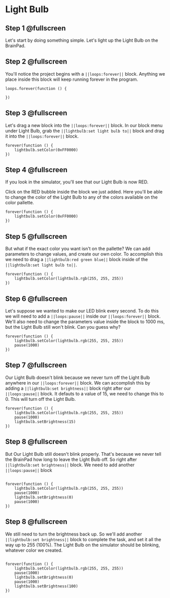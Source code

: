 # Light Bulb

## Step 1  @fullscreen

Let's start by doing something simple. Let's light up the Light Bulb on the BrainPad. 


## Step 2  @fullscreen
You'll notice the project begins with a ``||loops:forever||`` block. Anything we place inside this block will keep running forever in the program.

```blocks
loops.forever(function () {
   
})
```

## Step 3  @fullscreen

Let's drag a new block into the ``||loops:forever||`` block. In our block menu under Light Bulb, grab the ``||lightbulb:set light bulb to||`` block and drag it into the ``||loops:forever||`` block.

```blocks
forever(function () {
    lightbulb.setColor(0xFF0000)
})

```

## Step 4 @fullscreen
If you look in the simulator, you'll see that our Light Bulb is now RED.

Click on the RED bubble inside the block we just added. Here you'll be able to change the color of the Light Bulb to any of the colors available on the color pallette. 

```blocks
forever(function () {
    lightbulb.setColor(0xFF0000)
})

```


## Step 5 @fullscreen
But what if the exact color you want isn't on the pallette? We can add parameters to change values, and create our own color. To accomplish this we need to drag a ``||lightbulb:red green blue||`` block inside of the  ``||lightbulb:set light bulb to||``.


```blocks
forever(function () {
    lightbulb.setColor(lightbulb.rgb(255, 255, 255))
})
```



## Step 6  @fullscreen
Let's suppose we wanted to make our LED blink every second. To do this we will need to add a ``||loops:pause||`` inside our ``||loops:forever||`` block. We'll also need to change the parameters value inside the block to 1000 ms, but the Light Bulb still won't blink. Can you guess why?

```blocks
forever(function () {
    lightbulb.setColor(lightbulb.rgb(255, 255, 255))
    pause(1000)
})
```

## Step 7 @fullscreen
Our Light Bulb doesn't blink because we never turn off the Light Bulb anywhere in our ``||loops:forever||`` block. We can accomplish this by adding a ``||lightbulb:set brightness||`` block right after our ``||loops:pause||`` block. It defauts to a value of 15, we need to change this to 0. This will turn off the Light Bulb.

```blocks
forever(function () {
    lightbulb.setColor(lightbulb.rgb(255, 255, 255))
    pause(1000)
    lightbulb.setBrightness(15)
})

```
## Step 8 @fullscreen
But Our Light Bulb still doesn't blink properly. That's because we never tell the BrainPad how long to leave the Light Bulb off. So right after ``||lightbulb:set brightness||`` block. We need to add another ``||loops:pause||`` block

```blocks
 
forever(function () {
    lightbulb.setColor(lightbulb.rgb(255, 255, 255))
    pause(1000)
    lightbulb.setBrightness(0)
    pause(1000)
})
```
## Step 8 @fullscreen
We still need to turn the brightness back up. So we'll add another ``||lightbulb:set brightness||`` block to complete the task, and set it all the way up to 255 (100%). The Light Bulb on the simulator should be blinking, whatever color we created. 


```blocks
 
forever(function () {
    lightbulb.setColor(lightbulb.rgb(255, 255, 255))
    pause(1000)
    lightbulb.setBrightness(0)
    pause(1000)
    lightbulb.setBrightness(100)
})
```